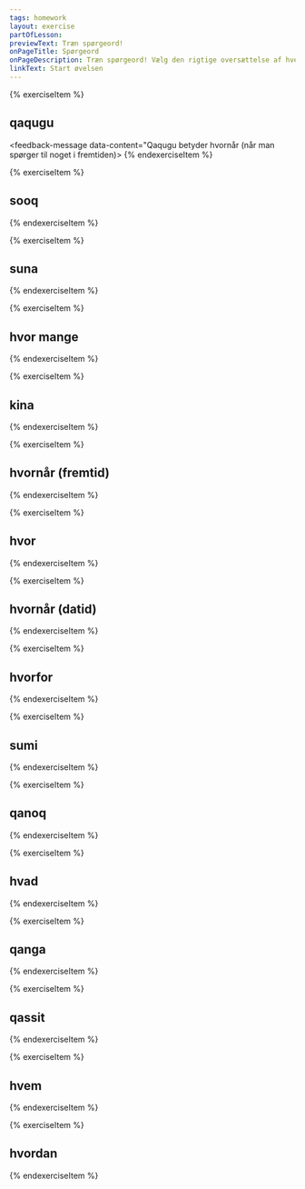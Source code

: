 ```yaml
---
tags: homework
layout: exercise
partOfLesson:
previewText: Træn spørgeord!
onPageTitle: Spørgeord
onPageDescription: Træn spørgeord! Vælg den rigtige oversættelse af hvert spørgeord.
linkText: Start øvelsen
---
```


{% exerciseItem %}

## qaqugu
<multi-choice data-label="Qanoq isumaqarpa?" data-type="radio" data-random="true" data-options="hvornår (fremtid), hvordan, hvorfor" data-validation="1"></multi-choice>
<feedback-message data-content="Qaqugu betyder hvornår (når man spørger til noget i fremtiden)></feedback-message>
{% endexerciseItem %}

{% exerciseItem %}

## sooq
<multi-choice data-label="Qanoq isumaqarpa?" data-type="radio" data-random="true" data-options="hvorfor, hvor, hvor mange" data-validation="1"></multi-choice>
<feedback-message data-content="Sooq betyder hvorfor"></feedback-message>
{% endexerciseItem %}

{% exerciseItem %}

## suna
<multi-choice data-label="Qanoq isumaqarpa?" data-type="radio" data-random="true" data-options="hvad, hvem, hvornår (datid)" data-validation="1"></multi-choice>
<feedback-message data-content="Suna betyder hvad"></feedback-message>
{% endexerciseItem %}

{% exerciseItem %}

## hvor mange
<multi-choice data-label="Qanoq isumaqarpa?" data-type="radio" data-random="true" data-options="qassit, kina, qaqugu" data-validation="1"></multi-choice>
<feedback-message data-content="Hvor mange hedder qassit på grønlandsk"></feedback-message>
{% endexerciseItem %}

{% exerciseItem %}

## kina
<multi-choice data-label="Qanoq isumaqarpa?" data-type="radio" data-random="true" data-options="hvem, hvad, hvor" data-validation="1"></multi-choice>
<feedback-message data-content="Kina betyder hvem"></feedback-message>
{% endexerciseItem %}

{% exerciseItem %}

## hvornår (fremtid)
<multi-choice data-label="Qanoq isumaqarpa?" data-type="radio" data-random="true" data-options="qaqugu, sumi, qanga" data-validation="1"></multi-choice>
<feedback-message data-content="Hvornår (når man spørger til noget i fremtiden) hedder qaqugu på grønlandsk"></feedback-message>
{% endexerciseItem %}

{% exerciseItem %}

## hvor
<multi-choice data-label="Qanoq isumaqarpa?" data-type="radio" data-random="true" data-options="sumi, kina, suna" data-validation="1"></multi-choice>
<feedback-message data-content="Hvor hedder sumi på grønlandsk"></feedback-message>
{% endexerciseItem %}

{% exerciseItem %}

## hvornår (datid)
<multi-choice data-label="Qanoq isumaqarpa?" data-type="radio" data-random="true" data-options="qanga, qaqugu, sooq" data-validation="1"></multi-choice>
<feedback-message data-content="Hvornår (når man spørger til noget i fortiden) hedder qanga på grønlandsk"></feedback-message>
{% endexerciseItem %}

{% exerciseItem %}

## hvorfor
<multi-choice data-label="Qanoq isumaqarpa?" data-type="radio" data-random="true" data-options="sooq, qassit, sumi" data-validation="1"></multi-choice>
<feedback-message data-content="Hvorfor hedder sooq på grønlandsk"></feedback-message>
{% endexerciseItem %}

{% exerciseItem %}

## sumi
<multi-choice data-label="Qanoq isumaqarpa?" data-type="radio" data-random="true" data-options="hvor, hvorfor, hvordan" data-validation="1"></multi-choice>
<feedback-message data-content="Sumi betyder hvor"></feedback-message>
{% endexerciseItem %}

{% exerciseItem %}

## qanoq
<multi-choice data-label="Qanoq isumaqarpa?" data-type="radio" data-random="true" data-options="hvordan, hvem, hvornår (fremtid)" data-validation="1"></multi-choice>
<feedback-message data-content="Qanoq betyder hvordan, men kan i nogle tilfælde også betyde hvad"></feedback-message>
{% endexerciseItem %}

{% exerciseItem %}

## hvad
<multi-choice data-label="Qanoq isumaqarpa?" data-type="radio" data-random="true" data-options="suna, qanga, sooq" data-validation="1"></multi-choice>
<feedback-message data-content="Hvad hedder suna på grønlandsk, men kan nogle gange også oversættes med qanoq"></feedback-message>
{% endexerciseItem %}

{% exerciseItem %}

## qanga
<multi-choice data-label="Qanoq isumaqarpa?" data-type="radio" data-random="true" data-options="hvornår (datid), hvornår (fremtid), hvor mange" data-validation="1"></multi-choice>
<feedback-message data-content="Qanga betyder hvornår (når man spørger til noget i fortiden)"></feedback-message>
{% endexerciseItem %}

{% exerciseItem %}

## qassit
<multi-choice data-label="Qanoq isumaqarpa?" data-type="radio" data-random="true" data-options="hvor mange, hvordan, hvorfor" data-validation="1"></multi-choice>
<feedback-message data-content="Qassit betyder hvor mange"></feedback-message>
{% endexerciseItem %}

{% exerciseItem %}

## hvem
<multi-choice data-label="Qanoq isumaqarpa?" data-type="radio" data-random="true" data-options="kina, qaqugu, qanoq" data-validation="1"></multi-choice>
<feedback-message data-content="Hvem hedder kina på grønlandsk"></feedback-message>
{% endexerciseItem %}

{% exerciseItem %}

## hvordan
<multi-choice data-label="Qanoq isumaqarpa?" data-type="radio" data-random="true" data-options="qanoq, qanga, qaqugu" data-validation="1"></multi-choice>
<feedback-message data-content="Hvordan hedder qanoq på grønlandsk"></feedback-message>
{% endexerciseItem %}
